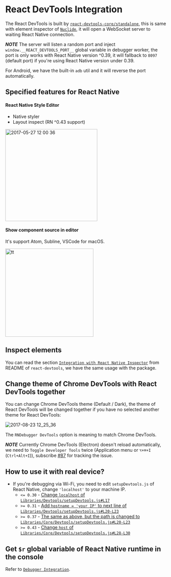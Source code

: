 # React DevTools Integration

The React DevTools is built by [`react-devtools-core/standalone`](https://github.com/facebook/react-devtools/tree/master/packages/react-devtools-core#requirereact-devtools-corestandalone), this is same with element inspector of [`Nuclide`](https://nuclide.io/docs/platforms/react-native/#debugging__element-inspector), it will open a WebSocket server to waiting React Native connection.

__*NOTE*__ The server will listen a random port and inject `window.__REACT_DEVTOOLS_PORT__` global variable in debugger worker, the port is only works with React Native version ^0.39, it will fallback to `8097` (default port) if you're using React Native version under 0.39.

For Android, we have the built-in `adb` util and it will reverse the port automatically.

## Specified features for React Native

#### React Native Style Editor

* Native styler
* Layout inspect (RN ^0.43 support)

<img width="288" alt="2017-05-27 12 00 36" src="https://cloud.githubusercontent.com/assets/3001525/26518163/0dc24ea6-42dd-11e7-91aa-52da5c4d347d.png">

#### Show component source in editor

It's support Atom, Subline, VSCode for macOS.

<img width="276" alt="tt" src="https://cloud.githubusercontent.com/assets/3001525/25572822/a83fdafa-2e71-11e7-8093-cce3f7db98c0.png">

## Inspect elements

You can read the section [`Integration with React Native Inspector`](https://github.com/facebook/react-devtools/tree/master/packages/react-devtools#integration-with-react-native-inspector) from README of `react-devtools`, we have the same usage with the package.

## Change theme of Chrome DevTools with React DevTools together

You can change Chrome DevTools theme (Default / Dark), the theme of React DevTools will be changed together if you have no selected another theme for React DevTools:

![2017-08-23 12_25_36](https://user-images.githubusercontent.com/3001525/29598842-4335ec16-8791-11e7-8f11-55acf96d554a.gif)

The `RNDebugger DevTools` option is meaning to match Chrome DevTools.

__*NOTE*__ Currently Chrome DevTools (Electron) doesn't reload automatically, we need to `Toggle Developer Tools` twice (Application menu or `⌥+⌘+I` (`Ctrl+Alt+I`)), subscribe [#87](https://github.com/jhen0409/react-native-debugger/issues/87) for tracking the issue.

## How to use it with real device?

* If you're debugging via Wi-Fi, you need to edit `setupDevtools.js` of React Native, change `'localhost'` to your machine IP.
  - `<= 0.30` - [Change `localhost` of `Libraries/Devtools/setupDevtools.js#L17`](https://github.com/facebook/react-native/blob/bd60d828c5fc9cb066e5f647c87ecd6f70cb63a5/Libraries/Devtools/setupDevtools.js#L17)
  - `>= 0.31` - [Add `hostname = 'your IP'` to next line of `Libraries/Devtools/setupDevtools.js#L20-L23`](https://github.com/facebook/react-native/blob/46417dd26a4ab247d59ad147fdfe1655cb23edf9/Libraries/Devtools/setupDevtools.js#L20-L23)
  - `>= 0.37` - [The same as above, but the path is changed to `Libraries/Core/Devtools/setupDevtools.js#L20-L23`](https://github.com/facebook/react-native/blob/292cc82d0ebc437a6f1cdd2e972b3917b7ee05a4/Libraries/Core/Devtools/setupDevtools.js#L20-L23)
  - `>= 0.43` - [Change `host` of `Libraries/Core/Devtools/setupDevtools.js#L28-L30`](https://github.com/facebook/react-native/blob/0.43-stable/Libraries/Core/Devtools/setupDevtools.js)

## Get `$r` global variable of React Native runtime in the console

Refer to [`Debugger Integration`](debugger-integration.md#debugging-tips).
